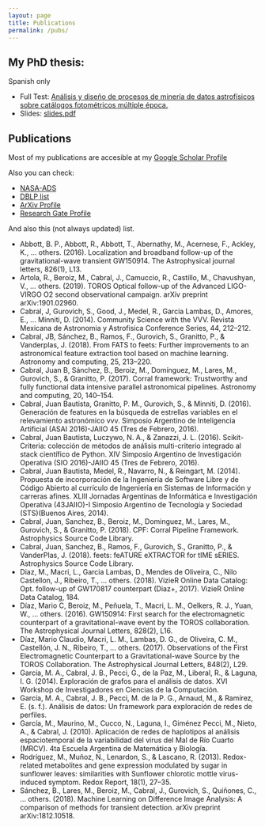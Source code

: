 ```yaml
---
layout: page
title: Publications
permalink: /pubs/
---
```


## My PhD thesis:

Spanish only

- Full Test: [Análisis y diseño de procesos de minería de datos astrofísicos sobre catálogos fotométricos múltiple época.](tesis/Tesis_.pdf)
- Slides: [slides.pdf](tesis/slides.pdf)



## Publications

Most of my publications are accesible at my [Google Scholar Profile](https://scholar.google.com/citations?hl=en&user=qhWYqpoAAAAJ)

Also you can check:

- [NASA-ADS](https://ui.adsabs.harvard.edu/search/fq=%7B!type%3Daqp%20v%3D%24fq_author%7D&fq_author=(author_facet_hier%3A%221%2FCabral%2C%20J%2FCabral%2C%20J%22%20OR%20author_facet_hier%3A%221%2FCabral%2C%20J%2FCabral%2C%20J%20%20B%22%20OR%20author_facet_hier%3A%221%2FCabral%2C%20J%2FCabral%2C%20Juan%22)&q=author%3A%22Cabral%2C%20J.%20B.%22&sort=date%20desc%2C%20bibcode%20desc)
- [DBLP list](https://dblp.uni-trier.de/pers/hd/c/Cabral:Juan_B=)
- [ArXiv Profile](https://arxiv.org/search/?searchtype=author&query=Cabral%2C+J+B)
- [Research Gate Profile](https://www.researchgate.net/profile/Juan_Cabral2)

And also this (not always updated) list.

- Abbott, B. P., Abbott, R., Abbott, T., Abernathy, M., Acernese, F., Ackley, K., … others. (2016). Localization and broadband follow-up of the gravitational-wave transient GW150914. The Astrophysical journal letters, 826(1), L13.
- Artola, R., Beroiz, M., Cabral, J., Camuccio, R., Castillo, M., Chavushyan, V., … others. (2019). TOROS Optical follow-up of the Advanced LIGO-VIRGO O2 second observational campaign. arXiv preprint arXiv:1901.02960.
- Cabral, J, Gurovich, S., Good, J., Medel, R., Garcia Lambas, D., Amores, E., … Minniti, D. (2014). Community Science with the VVV. Revista Mexicana de Astronomia y Astrofisica Conference Series, 44, 212–212.
- Cabral, JB, Sánchez, B., Ramos, F., Gurovich, S., Granitto, P., & Vanderplas, J. (2018). From FATS to feets: Further improvements to an astronomical feature extraction tool based on machine learning. Astronomy and computing, 25, 213–220.
- Cabral, Juan B, Sánchez, B., Beroiz, M., Domínguez, M., Lares, M., Gurovich, S., & Granitto, P. (2017). Corral framework: Trustworthy and fully functional data intensive parallel astronomical pipelines. Astronomy and computing, 20, 140–154.
- Cabral, Juan Bautista, Granitto, P. M., Gurovich, S., & Minniti, D. (2016). Generación de features en la búsqueda de estrellas variables en el relevamiento astronómico vvv. Simposio Argentino de Inteligencia Artificial (ASAI 2016)-JAIIO 45 (Tres de Febrero, 2016).
- Cabral, Juan Bautista, Luczywo, N. A., & Zanazzi, J. L. (2016). Scikit-Criteria: colección de métodos de análisis multi-criterio integrado al stack científico de Python. XIV Simposio Argentino de Investigación Operativa (SIO 2016)-JAIIO 45 (Tres de Febrero, 2016).
- Cabral, Juan Bautista, Medel, R., Navarro, N., & Reingart, M. (2014). Propuesta de incorporación de la Ingeniería de Software Libre y de Código Abierto al currículo de Ingeniería en Sistemas de Información y carreras afines. XLIII Jornadas Argentinas de Informática e Investigación Operativa (43JAIIO)-I Simposio Argentino de Tecnología y Sociedad (STS)(Buenos Aires, 2014).
- Cabral, Juan, Sanchez, B., Beroiz, M., Dominguez, M., Lares, M., Gurovich, S., & Granitto, P. (2018). CPF: Corral Pipeline Framework. Astrophysics Source Code Library.
- Cabral, Juan, Sanchez, B., Ramos, F., Gurovich, S., Granitto, P., & VanderPlas, J. (2018). feets: feATURE eXTRACTOR for tIME sERIES. Astrophysics Source Code Library.
- Diaz, M., Macri, L., Garcia Lambas, D., Mendes de Oliveira, C., Nilo Castellon, J., Ribeiro, T., … others. (2018). VizieR Online Data Catalog: Opt. follow-up of GW170817 counterpart (Diaz+, 2017). VizieR Online Data Catalog, 184.
- Díaz, Mario C, Beroiz, M., Peñuela, T., Macri, L. M., Oelkers, R. J., Yuan, W., … others. (2016). GW150914: First search for the electromagnetic counterpart of a gravitational-wave event by the TOROS collaboration. The Astrophysical Journal Letters, 828(2), L16.
- Díaz, Mario Claudio, Macri, L. M., Lambas, D. G., de Oliveira, C. M., Castellón, J. N., Ribeiro, T., … others. (2017). Observations of the First Electromagnetic Counterpart to a Gravitational-wave Source by the TOROS Collaboration. The Astrophysical Journal Letters, 848(2), L29.
- García, M. A., Cabral, J. B., Pecci, G., de la Paz, M., Liberal, R., & Laguna, I. G. (2014). Exploración de grafos para el análisis de datos. XVI Workshop de Investigadores en Ciencias de la Computación.
- García, M. A., Cabral, J. B., Pecci, M. de la P. G., Arnaud, M., & Ramírez, E. (s. f.). Análisis de datos: Un framework para exploración de redes de perfiles.
- García, M., Maurino, M., Cucco, N., Laguna, I., Giménez Pecci, M., Nieto, A., & Cabral, J. (2010). Aplicación de redes de haplotipos al análisis espaciotemporal de la variabilidad del virus del Mal de Río Cuarto (MRCV). 4ta Escuela Argentina de Matemática y Biología.
- Rodríguez, M., Muñoz, N., Lenardon, S., & Lascano, R. (2013). Redox-related metabolites and gene expression modulated by sugar in sunflower leaves: similarities with Sunflower chlorotic mottle virus-induced symptom. Redox Report, 18(1), 27–35.
- Sánchez, B., Lares, M., Beroiz, M., Cabral, J., Gurovich, S., Quiñones, C., … others. (2018). Machine Learning on Difference Image Analysis: A comparison of methods for transient detection. arXiv preprint arXiv:1812.10518.
